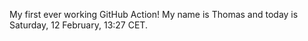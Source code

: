 My first ever working GitHub Action!
My name is Thomas and today is Saturday, 12 February, 13:27 CET. 
